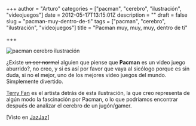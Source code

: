 +++
author = "Arturo"
categories = ["pacman", "cerebro", "ilustración", "videojuegos"]
date = 2012-05-17T13:15:01Z
description = ""
draft = false
slug = "pacman-muy-dentro-de-ti"
tags = ["pacman", "cerebro", "ilustración", "videojuegos"]
title = "Pacman muy, muy, muy, dentro de tí"

+++


![pacman cerebro ilustración](/content/images/2016/06/pacman-cerebro.jpg)

¿Existe <del datetime="2012-05-17T03:09:11+00:00">un ser normal</del> alguien que piense que <strong>Pacman</strong> es un video juego aburrido?, no creo, y si es así por favor que vaya al sicólogo porque es sin duda, si no el mejor, uno de los mejores video juegos del mundo. Simplemente divertido.

<a href="http://www.krop.com/terryfan/">Terry Fan</a> es el artista detrás de esta ilustración, la que creo representa de algún modo la fascinación por Pacman, o lo que podríamos encontrar después de analizar el cerebro de un jugón/gamer.

[Visto en <a href="http://www.jazjaz.net/2012/05/this-is-your-brain-on-video-games.html">JazJaz</a>]